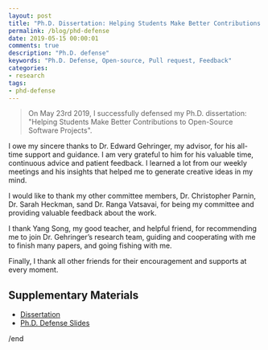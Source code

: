 ```yaml
---
layout: post
title: "Ph.D. Dissertation: Helping Students Make Better Contributions to Open-Source Software Projects"
permalink: /blog/phd-defense
date: 2019-05-15 00:00:01
comments: true
description: "Ph.D. defense"
keywords: "Ph.D. Defense, Open-source, Pull request, Feedback"
categories:
- research
tags:
- phd-defense
---
```


> On May 23rd 2019, I successfully defensed my Ph.D. dissertation: "Helping Students Make Better Contributions to Open-Source Software Projects". 

I owe my sincere thanks to Dr. Edward Gehringer, my advisor, for his all-time support and
guidance. I am very grateful to him for his valuable time, continuous advice and patient feedback. I learned a lot from our weekly meetings and his insights that helped me to generate creative ideas in my mind.

I would like to thank my other committee members, Dr. Christopher Parnin, Dr. Sarah Heckman,
sand Dr. Ranga Vatsavai, for being my committee and providing valuable feedback about the work.

I thank Yang Song, my good teacher, and helpful friend, for recommending me to join Dr.
Gehringer’s research team, guiding and cooperating with me to finish many papers, and going
fishing with me.

Finally, I thank all other friends for their encouragement and supports at every moment.

## Supplementary Materials
 * <a href="https://repository.lib.ncsu.edu/bitstream/handle/1840.20/36690/etd.pdf" target="_blank">Dissertation</a>
 * <a href="https://docs.google.com/presentation/d/14jelba5e24j_pYGkOWjzn2FC9hYHUkT8EE8Uj5gBYag/edit?usp=sharing" target="_blank">Ph.D. Defense Slides</a>




/end
